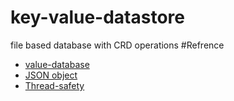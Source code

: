 # key-value-datastore

file based database with CRD operations
#Refrence

- [value-database](https://en.wikipedia.org/wiki/Key%E2%80%93value_database)
- [JSON object](https://www.w3schools.com/js/js_json_objects.asp)
- [Thread-safety](https://en.wikipedia.org/wiki/Thread_safety)
